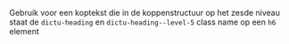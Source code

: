Gebruik voor een koptekst die in de koppenstructuur op het zesde niveau staat de `dictu-heading` en `dictu-heading--level-5` class name op een `h6` element
